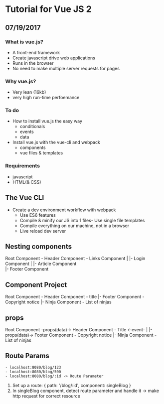 # Tutorial for Vue JS 2
## 07/19/2017

### What is vue.js?
- A front-end framework
- Create javascript drive web applications
- Runs in the browser
- No need to make multiple server requests for pages

### Why vue.js?
- Very lean (16kb)
- very high run-time perfoemance

### To do
- How to install vue.js the easy way
    - conditionals
    - events
    - data
- Install vue.js with the vue-cli and webpack
    - components
    - vue files & templates

### Requirements
- javascript
- HTML(& CSS)

## The Vue CLI
- Create a dev environment workflow with webpack
    - Use ES6 features
    - Compile & minify our JS into 1 files- Use single file templates
    - Compile everything on our machine, not in a browser
    - Live reload dev server

## Nesting components
Root Component  -   Header Component    -   Links Component
                |                       |-  Login Component
                |
                |-  Article Component                        
                |-  Footer Component

## Component Project
Root Component  -   Header Component    -   title
                |-  Footer Component    -   Copyright notice
                |-  Ninja Component     -   List of ninjas

## props

Root Component  -props(data)->  Header Component    -   Title
                 <-event-
                |
                |-props(data)-> Footer Component    -   Copyright notice
                |-              Ninja Component     -   List of ninjas  

## Route Params
    - localhost:8080/blog/123
    - localhost:8080/blog/500
    - localhost:8080/blog/:id -> Route Parameter
1. Set up a route:  { path: '/blog/:id', component: singleBlog }
2. In singleBlog component, detect route parameter and handle it -> make http request for correct resource
